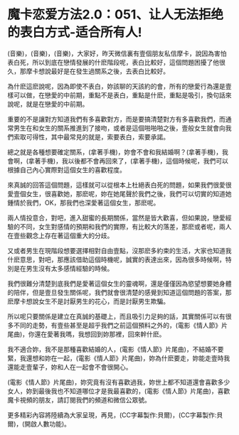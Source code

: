 # 魔卡恋爱方法2.0：051、让人无法拒绝的表白方式-适合所有人!

(音樂)，(音樂)，(音樂)，大家好，昨天微信裏有壹個朋友私信摩卡，說因為害怕表白死，所以到底在戀情發展的什麽階段呢，表白比較好，這個問題困擾了他很久，那摩卡想說最好是在發生過關系之後，去表白比較好。

為什麽這麽說呢，因為即使不表白，妳該聊的天該約的會，所有的戀愛行為還是壹樣可以做，在戀愛的中前期，重點不是表白，重點是什麽，重點是吸引，換句話來說呢，就是在戀愛的中前期。

重要的不是讓對方知道我們有多喜歡對方，而是要搞清楚對方有多喜歡我們，而通常男生在和女生的關系推進到了接吻，或者是這個啪啪啪之後，壹般女生就會向我們索取可得性，其中最常見的就是，索要表白，索要承諾。

總之就是各種想要確定關系，(拿著手機)，妳會不會和我結婚啊？(拿著手機)，我會啊，(拿著手機)，我以後都不會再回來了，(拿著手機)，這個時候呢，我們可以根據自己內心實際對這個女生的喜歡程度。

來真誠的回答這個問題，這樣就可以從根本上杜絕表白死的問題，如果我們很愛很愛壹個女生，很喜歡她，那麽呢，妳在她尾聲於我們之後，我們可以切實的知道她鍾情於我們，OK，那我們也深愛著這個女生，那麽呢。

兩人情投意合，對吧，進入甜蜜的長期關係，當然是皆大歡喜，但如果說，戀愛經驗的不同，女生對感情的預期和我們的實際，有比較大的落差，那麽或者呢，兩人在壹些觀念上存在著這個重大的分歧。

又或者男生在現階段想要選擇相對自由壹點，沒那麽多約束的生活，大家也知道我什麽意思，對吧，那應該借助這個時機呢，誠實的表達出來，因為很多時候啊，特別是在男生沒有太多感情經驗的時候。

我們很難分清楚到底我們是愛著這個女生的靈魂啊，還是僅僅因為慾望想要她身體的陪伴，但是壹旦發生關係呢，我們就會很清楚的感覺到知道這個問題的答案，那麽摩卡想說女生不是討厭男生的花心，而是討厭男生欺騙。

所以呢只要關係是建立在真誠的基礎上，而且吸引力足夠的話，其實關係可以有很多不同的走勢，有壹些甚至是超乎我們之前這個預料之外的，(電影《情人節》片尾曲)，你還在愛著我嗎，我想回到妳那裡，回來幹什麽。

我不適合妳，我不是那種喜歡結婚的人，(電影《情人節》片尾曲)，不結婚不要緊，我還想和妳在一起，(電影《情人節》片尾曲)，妳為什麽要走，妳能走壹時我還能走壹輩子，妳和人在一起會不會很開心。

(電影《情人節》片尾曲)，妳究竟有沒有喜歡過我，妳世上都不知道還會喜歡多少女人，妳到最後我也不知道哪位才是我最喜歡的，(電影《情人節》片尾曲)，喜歡魔卡視頻的朋友，請訂閱我們的頻道和微信公眾號。

更多精彩內容將陸續為大家呈現，再見，(CC字幕製作:貝爾)，(CC字幕製作:貝爾)，(開啟人數功能)。

